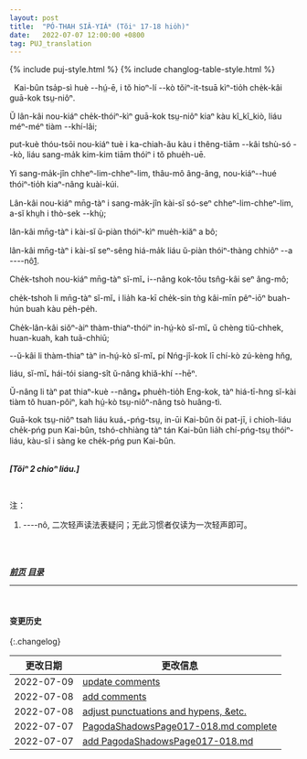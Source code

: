 ```yaml
---
layout: post
title:  "PÓ-THAH SIÂ-YIÁᴺ (Tŏiⁿ 17-18 hio̍h)"
date:   2022-07-07 12:00:00 +0800
tag: PUJ_translation
---
```


{% include puj-style.html %}
{% include changlog-table-style.html %}

<!-- When Kai Bun was fourteen, he for the first time saw a foreign lady in his village. -->
&nbsp;&nbsp;Kai-bûn tsa̍p-sì huè &#x002D;&#x002D;hṳ́-ē, i tŏ hioⁿ-lí &#x002D;&#x002D;kò tŏiⁿ-it-tsuā kìⁿ-tio̍h che̍k-kâi guā-kok tsṳ-niôⁿ.
<!-- Some of the children screamed and hid when they saw her; -->
Ŭ lân-kâi nou-kiáⁿ che̍k-thóiⁿ-kìⁿ guā-kok tsṳ-niôⁿ kiaⁿ kàu kî_kî_kiò, liáu méⁿ-méⁿ tiàm &#x002D;&#x002D;khí-lâi;
<!-- but a great many more followed her to the house where she sat down, and gazed at her with wide-open eyes, while she talked and answered questions. -->
put-kuè thóu-tsōi nou-kiáⁿ tuè i ka-chiah-ău kàu i thêng-tiām &#x002D;&#x002D;kâi tshù-só &#x002D;&#x002D;kò, liáu sang-ma̍k kim-kim tiām thóiⁿ i tŏ phue̍h-uē.
<!-- She had blue eyes and brown hair, and looked very strange to them. -->
Yi sang-ma̍k-jîn chheⁿ-lim-chheⁿ-lim, thâu-mô âng-âng, nou-kiáⁿ&#x002D;&#x002D;hué thóiⁿ-tio̍h kiaⁿ-nâng kuài-kúi.
<!-- Some of them asked her if she was born with blue eyes, or whether her eyes had faded out; -->
Lân-kâi nou-kiáⁿ mn̄g-tàⁿ i sang-ma̍k-jîn kài-sĭ só-seⁿ chheⁿ-lim-chheⁿ-lim, a-sĭ khṳh i thò-sek &#x002D;&#x002D;khṳ̀;
<!-- some asked her if she could see at all; -->
lân-kâi mn̄g-tàⁿ i kài-sĭ ŭ-piàn thóiⁿ-kìⁿ mue̍h-kiăⁿ a bô;
<!-- and others asked if with such eyes she could see through a wall. -->
lân-kâi mn̄g-tàⁿ i kài-sĭ seⁿ-sêng hiá-ma̍k liáu ŭ-piàn thóiⁿ-thàng chhiôⁿ &#x002D;&#x002D;a &#x002D;&#x002D;&#x002D;&#x002D;nô<a href="#note_1" class="note">1</a>.
<!-- Some asked if all the people in the country she came from had red hair; -->
Che̍k-tshoh nou-kiáⁿ mn̄g-tàⁿ sĭ-mĭ₊ i&#x002D;&#x002D;nâng kok-tōu tsn̂g-kâi seⁿ âng-mô;
<!-- and some, if she painted her hands, as well as her face, to make them white. -->
che̍k-tshoh li mn̄g-tàⁿ sĭ-mĭ₊ i lia̍h ka-kī che̍k-sin tǹg kâi-mīn pêⁿ-iōⁿ buah-hún buah kàu pe̍h-pe̍h.
<!-- Some wanted to know if there were rice and potatoes and trees in her country; -->
Che̍k-lân-kâi siŏⁿ-àiⁿ thàm-thiaⁿ-thóiⁿ in-hṳ́-kò sĭ-mĭ₊ ŭ chèng tiŭ-chhek, huan-kuah, kah tuā-chhiū;
<!-- and some inquired whether her country was farther off than the one where all the inhabitan were women, -->
&#x002D;&#x002D;ŭ-kâi li thàm-thiaⁿ tàⁿ in-hṳ́-kò sĭ-mĭ₊ pí Nńg-jî-kok lī chí-kò zú-kèng hn̆g,
<!-- and if it were really true that there were countries and people at the bottom of the sea. -->
liáu, sĭ-mĭ₊ hái-tói siang-sît ŭ-nâng khiă-khí &#x002D;&#x002D;hēⁿ.
<!-- Another, who had heard of Great Britain, remarked that in Western lands they had women for their rulers. -->
Ŭ-nâng li tàⁿ pat thiaⁿ-kuè &#x002D;&#x002D;nâng⁎ phue̍h-tio̍h Eng-kok, tàⁿ hiá-tī-hng sĭ-kài tiàm tŏ huan-pôiⁿ, kah hṳ́-kò tsṳ-niôⁿ-nâng tsò huâng-tì.
<!-- She had some books with her, and as Kai Bun could read, she lent him one, promising to make him a present of another when he should have read the first all through. -->
Guā-kok tsṳ-niôⁿ tsah liáu kuá₊-pńg-tsṳ, in-ūi Kai-bûn ŏi pat-jī, i chioh-liáu che̍k-pńg pun Kai-bûn, tshó-chhiàng tàⁿ tán Kai-bûn lia̍h chí-pńg-tsṳ thóiⁿ-liáu, kàu-sî i sàng ke che̍k-pńg pun Kai-bûn.
<br>
<br>

***[Tŏiⁿ 2 chioⁿ liáu.]***

<br>

注：
1. <span id="note_1">&#x002D;&#x002D;&#x002D;&#x002D;nô, 二次轻声读法表疑问；无此习惯者仅读为一次轻声即可。<span>
<br>


<br>

***[前页](PagodaShadowsPage016.html)***
***[目录](PagodaShadowsPreface.html#ma̍k-lo̍k)***
<!-- ***[后页](PagodaShadowsPage019.html)*** -->


---
<br>

#### 变更历史

{:.changelog}

| 更改日期 | 更改信息 |
| --- | --- |
| 2022-07-09 | <a href="https://github.com/DonAnthonyLee/DonAnthonyLee.github.io/commit/24344cc6c7d9d51f6dbd958904d3b7aa405e6689" target="_blank">update comments</a> |
| 2022-07-08 | <a href="https://github.com/DonAnthonyLee/DonAnthonyLee.github.io/commit/a8d7fe05ba12125cc06532f495e2eafd449100bb" target="_blank">add comments</a> |
| 2022-07-08 | <a href="https://github.com/DonAnthonyLee/DonAnthonyLee.github.io/commit/5d288c4388bfb290396d59f7d12932536aa6eaee" target="_blank">adjust punctuations and hypens, &etc.</a> |
| 2022-07-07 | <a href="https://github.com/DonAnthonyLee/DonAnthonyLee.github.io/commit/98e470e5bec4348f2dff8c271f2823828cfa107c" target="_blank">PagodaShadowsPage017-018.md complete</a> |
| 2022-07-07 | <a href="https://github.com/DonAnthonyLee/DonAnthonyLee.github.io/commit/770334c704ca2d94a6dd49120723861bcf363d24" target="_blank">add PagodaShadowsPage017-018.md</a> |
